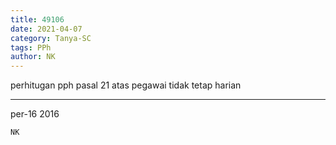 ```yaml
---
title: 49106
date: 2021-04-07
category: Tanya-SC
tags: PPh
author: NK
---
```


perhitugan pph pasal 21 atas pegawai tidak tetap harian

---

per-16 2016

`NK`
